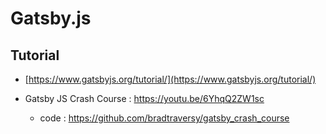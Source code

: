 # Gatsby.js

## Tutorial 
- [https://www.gatsbyjs.org/tutorial/](https://www.gatsbyjs.org/tutorial/) 

- Gatsby JS Crash Course : https://youtu.be/6YhqQ2ZW1sc
  - code : https://github.com/bradtraversy/gatsby_crash_course
